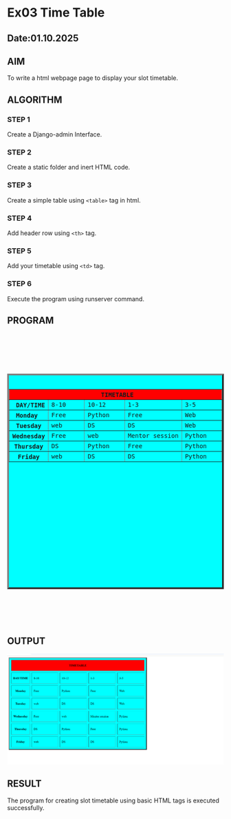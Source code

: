 # Ex03 Time Table
## Date:01.10.2025

## AIM
To write a html webpage page to display your slot timetable.

## ALGORITHM
### STEP 1
Create a Django-admin Interface.

### STEP 2
Create a static folder and inert HTML code.

### STEP 3
Create a simple table using ```<table>``` tag in html.

### STEP 4
Add header row using ```<th>``` tag.

### STEP 5
Add your timetable using ```<td>``` tag.

### STEP 6
Execute the program using runserver command.

## PROGRAM
<pre>
<!DOCTYPE html>
<html>
<head>
<body>
    <table BORDER="4" bgcolor="cyan" height="500" width="750" cellpadding="10" cellspacing="10">
        <tr> 
            <th colspan="5" align="center" bgcolor="red"> TIMETABLE</th>
             </tr>
        <tr>
                    <th> DAY/TIME</th>
            <td rowspan="1" width="25%">8-10</td>
            <td rowspan="1" width="25%">10-12</td>
            <td rowspan="1" width="25%">1-3</td>
            <td rowspan="1" width="25%">3-5</td>
            </tr>
    <tr>
        <th>Monday </th>
                <td width="25%">Free</td>
        <td width="25%">Python</td>
        <td width="25%">Free</td>
        <td width="25%">Web</td>
    </tr>
     <tr>
            <Th>Tuesday</Th>
                <td width="25%">web</td>
        <td width="25%">DS</td>
        <td width="25%">DS</td>
        <td width="25%">Web</td>
    </tr>
     <tr>
            <Th>Wednesday</Th>
        <td width="25%">Free</td>
        <td width="25%">web</td>
        <td width="25%">Mentor session</td>
        <td width="25%">Python</td>
    </tr>
     <tr>
            <Th>Thursday</Th>
        <td width="25%">DS</td>
        <td width="25%">Python</td>
        <td width="25%">Free</td>
        <td width="25%">Python</td>
    </tr>
     <tr>
            <Th>Friday</Th>
                <td width="25%">web</td>
        <td width="25%">DS</td>
        <td width="25%">DS</td>
        <td width="25%">Python</td>
    </tr>
    
    
    
</table>          
</body>
</head>
</html>
</pre>
## OUTPUT
![alt text](<Screenshot (20).png>)

## RESULT
The program for creating slot timetable using basic HTML tags is executed successfully.
